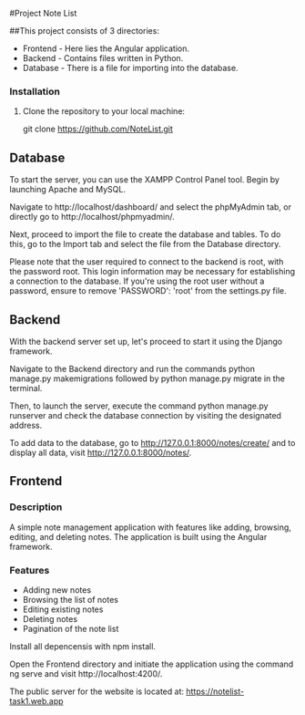 #Project Note List

##This project consists of 3 directories:
- Frontend - Here lies the Angular application.
- Backend - Contains files written in Python.
- Database - There is a file for importing into the database.

### Installation

1. Clone the repository to your local machine:

   git clone https://github.com/NoteList.git

## Database 

To start the server, you can use the XAMPP Control Panel tool. Begin by launching Apache and MySQL.

Navigate to http://localhost/dashboard/ and select the phpMyAdmin tab, or directly go to http://localhost/phpmyadmin/.

Next, proceed to import the file to create the database and tables. To do this, go to the Import tab and select the file from the Database directory.

Please note that the user required to connect to the backend is root, with the password root. This login information may be necessary for establishing a connection to the database. If you're using the root user without a password, ensure to remove 'PASSWORD': 'root' from the settings.py file.

## Backend

With the backend server set up, let's proceed to start it using the Django framework.

Navigate to the Backend directory and run the commands python manage.py makemigrations followed by python manage.py migrate in the terminal.

Then, to launch the server, execute the command python manage.py runserver and check the database connection by visiting the designated address.

To add data to the database, go to http://127.0.0.1:8000/notes/create/ and to display all data, visit http://127.0.0.1:8000/notes/.

## Frontend

### Description

A simple note management application with features like adding, browsing, editing, and deleting notes. The application is built using the Angular framework.

### Features

- Adding new notes
- Browsing the list of notes
- Editing existing notes
- Deleting notes
- Pagination of the note list

Install all depencensis with npm install.

Open the Frontend directory and initiate the application using the command ng serve and visit http://localhost:4200/.

The public server for the website is located at: https://notelist-task1.web.app
